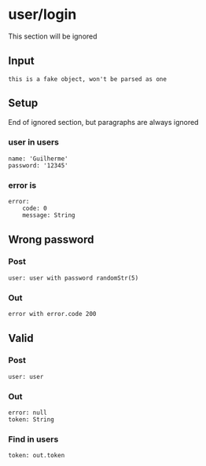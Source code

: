 # user/login

This section will be ignored

## Input
	this is a fake object, won't be parsed as one

## Setup
End of ignored section, but paragraphs are always ignored

### user in users
	name: 'Guilherme'
	password: '12345'

### error is
	error:
		code: 0
		message: String

## Wrong password
### Post
	user: user with password randomStr(5)
### Out
	error with error.code 200

## Valid
### Post
	user: user
### Out
	error: null
	token: String
### Find in users
	token: out.token